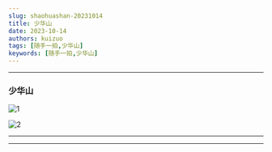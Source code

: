 ```yaml
---
slug: shaohuashan-20231014
title: 少华山
date: 2023-10-14
authors: kuizuo
tags: [随手一拍,少华山]
keywords: [随手一拍,少华山]
---
```

---

<!-- truncate -->

### 少华山

![1](https://tp.wangbin.run/photo/2023/10/14/1.jpg)


![2](https://tp.wangbin.run/photo/2023/10/14/2.jpg)

---




---
